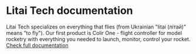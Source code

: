 # Litai Tech documentation

Litai Tech specializes on everything that flies (from Ukrainian "litai (літай)" means "to fly").
Our first product is Colir One - flight controller for model rocketry with everything you needed to launch, monitor, control your rocket. [Check full documentation](../Colir%20One/introduction)
